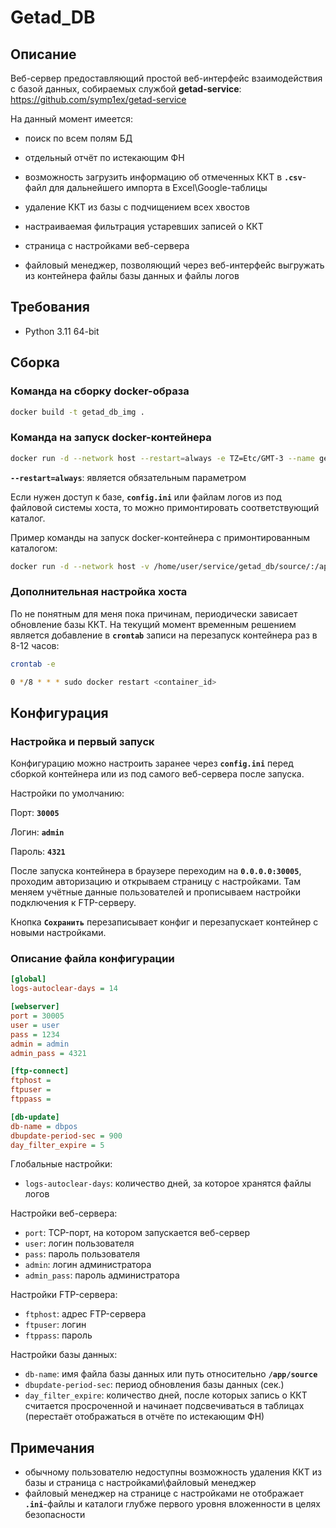 # Getad_DB

## Описание

Веб-сервер предоставляющий простой веб-интерфейс взаимодействия с базой данных, собираемых службой **getad-service**: <br>https://github.com/symp1ex/getad-service

На данный момент имеется: 

- поиск по всем полям БД

- отдельный отчёт по истекающим ФН

- возможность загрузить информацию об отмеченных ККТ в **`.csv`**-файл для дальнейшего импорта в Excel\Google-таблицы

- удаление ККТ из базы с подчищением всех хвостов

- настраиваемая фильтрация устаревших записей о ККТ

- страница с настройками веб-сервера

- файловый менеджер, позволяющий через веб-интерфейс выгружать из контейнера файлы базы данных и файлы логов

## Требования

- Python 3.11 64-bit

## Сборка

### Команда на сборку docker-образа

```bash
docker build -t getad_db_img .
```

### Команда на запуск docker-контейнера

```bash
docker run -d --network host --restart=always -e TZ=Etc/GMT-3 --name getad_db getad_db_img

```
**`--restart=always`**: является обязательным параметром

Если нужен доступ к базе, **`config.ini`** или файлам логов из под файловой системы хоста, то можно примонтировать соответствующий каталог.

Пример команды на запуск docker-контейнера с примонтированным каталогом:

```bash
docker run -d --network host -v /home/user/service/getad_db/source/:/app/source --restart=always -e TZ=Etc/GMT-3 --name getad_db getad_db_img
```

### Дополнительная настройка хоста

По не понятным для меня пока причинам, периодически зависает обновление базы ККТ.
На текущий момент временным решением является добавление в **`crontab`** записи на перезапуск контейнера раз в 8-12 часов:

```bash
crontab -e
```

```bash
0 */8 * * * sudo docker restart <container_id>
```

## Конфигурация

### Настройка и первый запуск

Конфигурацию можно настроить заранее через **`config.ini`**  перед сборкой контейнера или из под самого веб-сервера после запуска. 

Настройки по умолчанию: 

Порт: **`30005`**

Логин: **`admin`**

Пароль: **`4321`**

После запуска контейнера в браузере переходим на **`0.0.0.0:30005`**, проходим авторизацию и открываем страницу с настройками. Там меняем учётные данные пользователей и прописываем настройки подключения к FTP-серверу.

Кнопка **`Сохранить`** перезаписывает конфиг и перезапускает контейнер с новыми настройками.

### Описание файла конфигурации

```ini
[global]
logs-autoclear-days = 14

[webserver]
port = 30005
user = user
pass = 1234
admin = admin
admin_pass = 4321

[ftp-connect]
ftphost = 
ftpuser = 
ftppass = 

[db-update]
db-name = dbpos
dbupdate-period-sec = 900
day_filter_expire = 5
```

Глобальные настройки:
- `logs-autoclear-days`: количество дней, за которое хранятся файлы логов

Настройки веб-сервера:
- `port`: TCP-порт, на котором запускается веб-сервер
- `user`: логин пользователя
- `pass`: пароль пользователя
- `admin`: логин администратора
- `admin_pass`: пароль администратора

Настройки FTP-сервера:
- `ftphost`: адрес FTP-сервера
- `ftpuser`: логин 
- `ftppass`: пароль

Настройки базы данных:
- `db-name`: имя файла базы данных или путь относительно **`/app/source`**
- `dbupdate-period-sec`: период обновления базы данных (сек.)
- `day_filter_expire`: количество дней, после которых запись о ККТ считается просроченной и начинает подсвечиваться в таблицах (перестаёт отображаться в отчёте по истекающим ФН)

## Примечания

- обычному пользователю недоступны возможность удаления ККТ из базы и страница с настройками\файловый менеджер
- файловый менеджер на странице с настройками не отображает **`.ini`**-файлы и каталоги глубже первого уровня вложенности в целях безопасности

